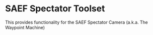 # SAEF Spectator Toolset
This provides functionality for the SAEF Spectator Camera (a.k.a. The Waypoint Machine)